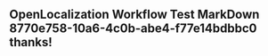 <properties
ms.topic="hero-topic"
ms.test1="hero-topic"
ms.test2="test"/>


## OpenLocalization Workflow Test MarkDown 8770e758-10a6-4c0b-abe4-f77e14bdbbc0 thanks!



<!--HONumber=Jul16_HO3-->



